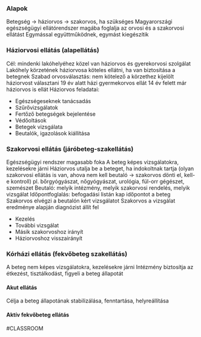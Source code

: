 ### Alapok
Betegség → háziorvos → szakorvos, ha szükséges
Magyarországi egészségügyi ellátórendszer magába foglalja az orvosi és a szakorvosi ellátást
Egymással együttműködnek, egymást kiegészítik
### Háziorvosi ellátás (alapellátás)
Cél: mindenki lakóhelyéhez közel van háziorvos és gyerekorvosi szolgálat
Lakóhely körzetének háziorvosa köteles ellátni, ha van biztosítása a betegnek
Szabad orvosválasztás: nem kötelező a körzethez kijelölt háziorvost választani
19 év alatt házi gyermekorvos ellát
14 év felett már háziorvos is ellát
Háziorvos feladatai:
- Egészségeseknek tanácsadás
- Szűrővizsgálatok
- Fertőző betegségek bejelentése
- Védőoltások
- Betegek vizsgálata
- Beutalók, igazolások kiállítása
### Szakorvosi ellátás (járóbeteg-szakellátás)
Egészségügyi rendszer magasabb foka
A beteg képes vizsgálatokra, kezelésekre járni
Háziorvos utalja be a beteget, ha indokoltnak tartja
(olyan szakorvosi ellátás is van, ahova nem kell beutaló → szakorvos dönti el, kell-e kontroll)
pl. bőrgyógyászat, nőgyógyászat, urológia, fül-orr gégészet, szemészet
Beutaló: melyik intézmény, melyik szakorvosi rendelés, melyik vizsgálat
Időpontfoglalás: befogadási listán kap időpontot a beteg
Szakorvos elvégzi a beutalón kért vizsgálatot
Szakorvos a vizsgálat eredménye alapján diagnózist állít fel
- Kezelés
- További vizsgálat
- Másik szakorvoshoz irányít
- Háziorvoshoz visszairányít
### Kórházi ellátás (fekvőbeteg szakellátás)
A beteg nem képes vizsgálatokra, kezelésekre járni
Intézmény biztosítja az étkezést, tisztálkodást, figyeli a beteg állapotát
#### Akut ellátás
Célja a beteg állapotának stabilizálása, fenntartása, helyreállítása
#### Aktív fekvőbeteg ellátás
#CLASSROOM 